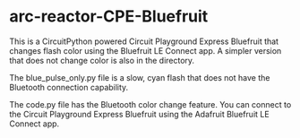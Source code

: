 # arc-reactor-CPE-Bluefruit
This is a CircuitPython powered Circuit Playground Express Bluefruit that changes flash color using the Bluefruit LE Connect app. A simpler version that does not change color is also in the directory.

The blue_pulse_only.py file is a slow, cyan flash that does not have the Bluetooth connection capability.

The code.py file has the Bluetooth color change feature. You can connect to the Circuit Playground Express Bluefruit using the Adafruit Bluefruit LE Connect app.

